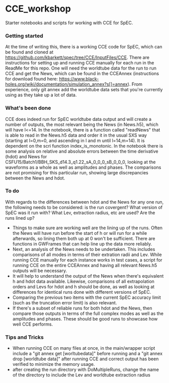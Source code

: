 # CCE_workshop
Starter notebooks and scripts for working with CCE for SpEC.

### Getting started
At the time of writing this, there is a working CCE code for SpEC, which can be found and cloned at https://github.com/kbarkett/spec/tree/CCE/InputFiles/CCE. 
There are instructions for setting up and running CCE manually for each run in the ReadMe for this repo. One will need 
the worldtube data for the run to run CCE and get the News, which can be found in the CCEAnnex (instructions for download found here: https://www.black-holes.org/wiki/documentation/simulation_annex?s[]=annex).
From experience, only git annex add the worldtube data sets that you're currently using as they take up a lot of data.

### What's been done
CCE does indeed run for SpEC worldtube data output and will create a number of outputs, the most relevant being the News (in News.h5), which will have l<=14.
In the notebook, there is a function called "readNews" that is able to read in the News.h5 data and order it in the usual SXS way (starting at l=0,m=0, and ascending in l and m until l=14,m=14). It is dependent on the scri function index_is_monotonic.
In the notebook there is some analysis on relative and absolute errors between the time derivative (hdot) and News for CSFU15/Batch1/BBH_SKS_d14.3_q1.22_sA_0_0_0_sB_0_0_0, looking at the waveforms as a whole as well as amplitudes and phases. The comparisons are not promising for this particular run, showing large discrepancies between the News and hdot.

### To do
With regards to the differences between hdot and the News for any one run, the following needs to be considered: is the run covergent? What version of SpEC was it run with? What Lev, extraction radius, etc are used? Are the runs lined up?
- Things to make sure are working well are the lining up of the runs. Often the News will have run before the start of h or will run for a while afterwards, so lining them both up at 0 won't be sufficient. There are functions in GWFrames that can help line up the data more reliably.
- Next, an analysis of the News needs to be undertaken. This includes comparisons of all modes in terms of their extration radii and Lev. While running CCE manually for each instance works in test cases, a script for running CCE on the entire CCEAnnex and having all relevant News.h5 outputs will be necessary.
- It will help to understand the output of the News when there's equivalent h and hdot data available. Likewise, comparisons of all extrapolation orders and Levs for hdot and h should be done, as well as looking at differences for identical runs done with different versions of SpEC. 
- Comparing the previous two items with the current SpEC accuracy limit (such as the truncation error limit) is also relevant.
- If there's a subset of reliable runs for both hdot and the News, then compare those outputs in terms of the full complex modes as well as the amplitudes and phases. These should be good runs to showcase how well CCE performs.

### Tips and Tricks
- When running CCE on many files at once, in the main/wrapper script include a "git annex get [worltubedata]" before running and a "git annex drop [worldtube data]" after running CCE and correct output has been verified to minimize the memory usage.
- after creating the run directory with DoMultipleRuns, change the name of the directory to include the Lev and worldtube extraction radius
